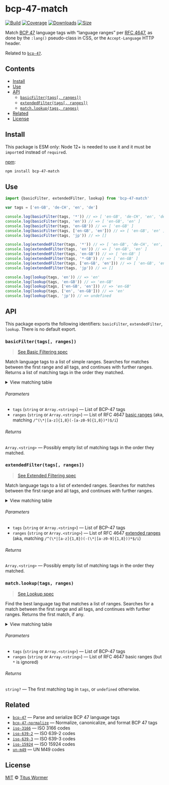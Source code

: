 <!--lint disable no-html-->

# bcp-47-match

[![Build][build-badge]][build]
[![Coverage][coverage-badge]][coverage]
[![Downloads][downloads-badge]][downloads]
[![Size][size-badge]][size]

Match [BCP 47][spec] language tags with “language ranges” per [RFC 4647][match],
as done by the `:lang()` pseudo-class in CSS, or the `Accept-Language` HTTP
header.

Related to [`bcp-47`][bcp47].

## Contents

*   [Install](#install)
*   [Use](#use)
*   [API](#api)
    *   [`basicFilter(tags[, ranges])`](#basicfiltertags-ranges)
    *   [`extendedFilter(tags[, ranges])`](#extendedfiltertags-ranges)
    *   [`match.lookup(tags, ranges)`](#matchlookuptags-ranges)
*   [Related](#related)
*   [License](#license)

## Install

This package is ESM only: Node 12+ is needed to use it and it must be `import`ed
instead of `require`d.

[npm][]:

```sh
npm install bcp-47-match
```

## Use

```js
import {basicFilter, extendedFilter, lookup} from 'bcp-47-match'

var tags = ['en-GB', 'de-CH', 'en', 'de']

console.log(basicFilter(tags, '*')) // => [ 'en-GB', 'de-CH', 'en', 'de' ]
console.log(basicFilter(tags, 'en')) // => [ 'en-GB', 'en' ]
console.log(basicFilter(tags, 'en-GB')) // => [ 'en-GB' ]
console.log(basicFilter(tags, ['en-GB', 'en'])) // => [ 'en-GB', 'en' ]
console.log(basicFilter(tags, 'jp')) // => []

console.log(extendedFilter(tags, '*')) // => [ 'en-GB', 'de-CH', 'en', 'de' ]
console.log(extendedFilter(tags, 'en')) // => [ 'en-GB', 'en' ]
console.log(extendedFilter(tags, 'en-GB')) // => [ 'en-GB' ]
console.log(extendedFilter(tags, '*-GB')) // => [ 'en-GB' ]
console.log(extendedFilter(tags, ['en-GB', 'en'])) // => [ 'en-GB', 'en' ]
console.log(extendedFilter(tags, 'jp')) // => []

console.log(lookup(tags, 'en')) // => 'en'
console.log(lookup(tags, 'en-GB')) // => 'en-GB'
console.log(lookup(tags, ['en-GB', 'en'])) // => 'en-GB'
console.log(lookup(tags, ['en', 'en-GB'])) // => 'en'
console.log(lookup(tags, 'jp')) // => undefined
```

## API

This package exports the following identifiers: `basicFilter`, `extendedFilter`,
`lookup`.
There is no default export.

### `basicFilter(tags[, ranges])`

> [See Basic Filtering spec](https://tools.ietf.org/html/rfc4647#section-3.3.1)

Match language tags to a list of simple ranges.
Searches for matches between the first range and all tags, and continues
with further ranges.
Returns a list of matching tags in the order they matched.

<details><summary>View matching table</summary>

| Basic Filter | * | de | de-CH | de-DE | de-*-DE | *-CH |
| - | - | - | - | - | - | - |
| de | ✔︎ | ✔︎ | | | | |
| de-CH | ✔︎ | ✔︎ | ✔︎ | | | |
| de-CH-1996 | ✔︎ | ✔︎ | ✔︎ | | | |
| de-DE | ✔︎ | ✔︎ | | ✔︎ | | |
| de-DE-1996 | ✔︎ | ✔︎ | | ✔︎ | | |
| de-DE-x-goethe | ✔︎ | ✔︎ | | ✔︎ | | |
| de-Deva | ✔︎ | ✔︎ | | | | |
| de-Deva-DE | ✔︎ | ✔︎ | | | | |
| de-Latf-DE | ✔︎ | ✔︎ | | | | |
| de-Latn-DE | ✔︎ | ✔︎ | | | | |
| de-Latn-DE-1996 | ✔︎ | ✔︎ | | | | |
| de-x-DE | ✔︎ | ✔︎ | | | | |
| en | ✔︎ | | | | | |
| en-GB | ✔︎ | | | | | |
| zh | ✔︎ | | | | | |
| zh-Hans | ✔︎ | | | | | |
| zh-Hant | ✔︎ | | | | | |

</details>

###### Parameters

*   `tags` (`string` or `Array.<string>`) — List of BCP-47 tags
*   `ranges` (`string` or `Array.<string>`) — List of RFC 4647
    [basic ranges][basic-range]
    (aka, matching `/^(\*|[a-z]{1,8}(-[a-z0-9]{1,8})*)$/i`)

###### Returns

`Array.<string>` — Possibly empty list of matching tags in the order they
matched.

### `extendedFilter(tags[, ranges])`

> [See Extended Filtering spec](https://tools.ietf.org/html/rfc4647#section-3.3.2)

Match language tags to a list of extended ranges.
Searches for matches between the first range and all tags, and continues
with further ranges.

<details><summary>View matching table</summary>

| Extended Filter | * | de | de-CH | de-DE | de-*-DE | *-CH |
| - | - | - | - | - | - | - |
| de | ✔︎ | ✔︎ | | | | |
| de-CH | ✔︎ | ✔︎ | ✔︎ | | | ✔︎ |
| de-CH-1996 | ✔︎ | ✔︎ | ✔︎ | | | ✔︎ |
| de-DE | ✔︎ | ✔︎ | | ✔︎ | ✔︎ | |
| de-DE-1996 | ✔︎ | ✔︎ | | ✔︎ | ✔︎ | |
| de-DE-x-goethe | ✔︎ | ✔︎ | | ✔︎ | ✔︎ | |
| de-Deva | ✔︎ | ✔︎ | | | | |
| de-Deva-DE | ✔︎ | ✔︎ | | ✔︎ | ✔︎ | |
| de-Latf-DE | ✔︎ | ✔︎ | | ✔︎ | ✔︎ | |
| de-Latn-DE | ✔︎ | ✔︎ | | ✔︎ | ✔︎ | |
| de-Latn-DE-1996 | ✔︎ | ✔︎ | | ✔︎ | ✔︎ | |
| de-x-DE | ✔︎ | ✔︎ | | | | |
| en | ✔︎ | | | | | |
| en-GB | ✔︎ | | | | | |
| zh | ✔︎ | | | | | |
| zh-Hans | ✔︎ | | | | | |
| zh-Hant | ✔︎ | | | | | |

</details>

###### Parameters

*   `tags` (`string` or `Array.<string>`) — List of BCP-47 tags
*   `ranges` (`string` or `Array.<string>`) — List of RFC 4647
    [extended ranges][extended-range]
    (aka, matching `/^(\*|[a-z]{1,8})(-(\*|[a-z0-9]{1,8}))*$/i`)

###### Returns

`Array.<string>` — Possibly empty list of matching tags in the order they
matched.

### `match.lookup(tags, ranges)`

> [See Lookup spec](https://tools.ietf.org/html/rfc4647#section-3.4)

Find the best language tag that matches a list of ranges.
Searches for a match between the first range and all tags, and continues
with further ranges.
Returns the first match, if any.

<details><summary>View matching table</summary>

| Lookup | * | de | de-CH | de-DE | de-*-DE | *-CH |
| - | - | - | - | - | - | - |
| de | | ✔︎︎ | ✔︎︎ | ✔︎ | ✔︎ | ✔︎ |
| de-CH | | | ✔︎ | | | ✔︎ |
| de-CH-1996 | | | | | | ✔︎ |
| de-DE | | | | ✔︎ | | ✔︎ |
| de-DE-1996 | | | | | | ✔︎ |
| de-DE-x-goethe | | | | | | ✔︎ |
| de-Deva | | | | | | ✔︎ |
| de-Deva-DE | | | | | | ✔︎ |
| de-Latf-DE | | | | | | ✔︎ |
| de-Latn-DE | | | | | | ✔︎ |
| de-Latn-DE-1996 | | | | | | ✔︎ |
| de-x-DE | | | | | | ✔︎ |
| en | | | | | | ✔︎ |
| en-GB | | | | | | ✔︎ |
| zh | | | | | | ✔︎ |
| zh-Hans | | | | | | ✔︎ |
| zh-Hant | | | | | | ✔︎ |

</details>

###### Parameters

*   `tags` (`string` or `Array.<string>`) — List of BCP-47 tags
*   `ranges` (`string` or `Array.<string>`) — List of RFC 4647 basic ranges
    (but `*` is ignored)

###### Returns

`string?` — The first matching tag in `tags`, or `undefined` otherwise.

## Related

*   [`bcp-47`](https://github.com/wooorm/bcp-47)
    — Parse and serialize BCP 47 language tags
*   [`bcp-47-normalize`](https://github.com/wooorm/bcp-47-normalize)
    — Normalize, canonicalize, and format BCP 47 tags
*   [`iso-3166`](https://github.com/wooorm/iso-3166)
    — ISO 3166 codes
*   [`iso-639-2`](https://github.com/wooorm/iso-639-2)
    — ISO 639-2 codes
*   [`iso-639-3`](https://github.com/wooorm/iso-639-3)
    — ISO 639-3 codes
*   [`iso-15924`](https://github.com/wooorm/iso-15924)
    — ISO 15924 codes
*   [`un-m49`](https://github.com/wooorm/un-m49)
    — UN M49 codes

## License

[MIT][license] © [Titus Wormer][author]

<!-- Definitions -->

[build-badge]: https://github.com/wooorm/bcp-47-match/workflows/main/badge.svg

[build]: https://github.com/wooorm/bcp-47-match/actions

[coverage-badge]: https://img.shields.io/codecov/c/github/wooorm/bcp-47-match.svg

[coverage]: https://codecov.io/github/wooorm/bcp-47-match

[downloads-badge]: https://img.shields.io/npm/dm/bcp-47-match.svg

[downloads]: https://www.npmjs.com/package/bcp-47-match

[size-badge]: https://img.shields.io/bundlephobia/minzip/bcp-47-match.svg

[size]: https://bundlephobia.com/result?p=bcp-47-match

[npm]: https://docs.npmjs.com/cli/install

[license]: license

[author]: https://wooorm.com

[bcp47]: https://github.com/wooorm/bcp-47

[spec]: https://tools.ietf.org/html/bcp47

[match]: https://tools.ietf.org/html/rfc4647

[basic-range]: https://tools.ietf.org/html/rfc4647#section-2.1

[extended-range]: https://tools.ietf.org/html/rfc4647#section-2.2
